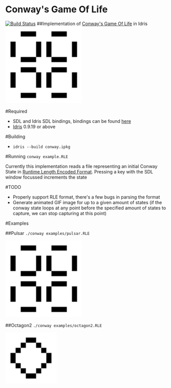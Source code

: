 # Conway's Game Of Life 
[![Build Status](https://travis-ci.org/RossMeikleham/Idris-Conway.svg?branch=master)](https://travis-ci.org/RossMeikleham/Idris-Conway)
##Implementation of [Conway's Game Of Life]( https://en.wikipedia.org/wiki/Conway%27s_Game_of_Life) in Idris
![pulsar](/images/Pulsar.gif?raw=true) 

#Required
- SDL and Idris SDL bindings, bindings can be found [here](https://github.com/edwinb/SDL-idris)
- [Idris](http://www.idris-lang.org/idris-0-9-19-released/) 0.9.19 or above

#Building
- `idris --build conway.ipkg`

#Running
  `conway example.RLE`
  
Currently this implementation reads a file representing an initial Conway State in [Runtime Length Encoded Format](http://www.conwaylife.com/wiki/Run_Length_Encoded). Pressing a key with the SDL window focussed increments
the state

#TODO
- Properly support RLE format, there's a few bugs in parsing the format
- Generate animated GIF image for up to a given amount of states (if the conway state loops at any point before the specified amount of states to capture, we can stop capturing at this point)


#Examples

##Pulsar
`./conway examples/pulsar.RLE`


![pulsar](/images/Pulsar.gif?raw=true) 

##Octagon2
`./conway examples/octagon2.RLE`


![octagon2](/images/Octagon2.gif?raw=true)
